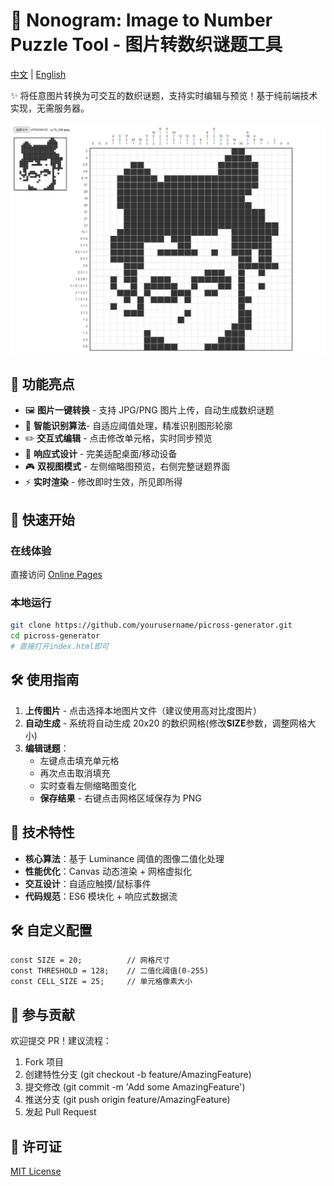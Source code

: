 # 🎨 Nonogram: Image to Number Puzzle Tool - 图片转数织谜题工具

[中文](README.md) | [English](README_EN.md)

✨ 将任意图片转换为可交互的数织谜题，支持实时编辑与预览！基于纯前端技术实现，无需服务器。

![示例截图](./assets/demo-result.png)

## 🌟 功能亮点

- 🖼️ **图片一键转换** - 支持 JPG/PNG 图片上传，自动生成数织谜题
- 🧩 **智能识别算法**- 自适应阈值处理，精准识别图形轮廓
- ✏️ **交互式编辑** - 点击修改单元格，实时同步预览
- 📱 **响应式设计** - 完美适配桌面/移动设备
- 🎮 **双视图模式** - 左侧缩略图预览，右侧完整谜题界面
- ⚡ **实时渲染** - 修改即时生效，所见即所得

## 🚀 快速开始

### 在线体验

直接访问 [Online Pages](https://nonograms.numkid.com/)

### 本地运行

```bash
git clone https://github.com/yourusername/picross-generator.git
cd picross-generator
# 直接打开index.html即可
```

## 🛠️ 使用指南

1. **上传图片** - 点击选择本地图片文件（建议使用高对比度图片）
2. **自动生成** - 系统将自动生成 20x20 的数织网格(修改**SIZE**参数，调整网格大小)
3. **编辑谜题**：
   - 左键点击填充单元格
   - 再次点击取消填充
   - 实时查看左侧缩略图变化
   - **保存结果** - 右键点击网格区域保存为 PNG

## 🧠 技术特性

- **核心算法**：基于 Luminance 阈值的图像二值化处理
- **性能优化**：Canvas 动态渲染 + 网格虚拟化
- **交互设计**：自适应触摸/鼠标事件
- **代码规范**：ES6 模块化 + 响应式数据流

## 🛠️ 自定义配置

```
const SIZE = 20;          // 网格尺寸
const THRESHOLD = 128;    // 二值化阈值(0-255)
const CELL_SIZE = 25;     // 单元格像素大小
```

## 🤝 参与贡献

欢迎提交 PR！建议流程：

1. Fork 项目
2. 创建特性分支 (git checkout -b feature/AmazingFeature)
3. 提交修改 (git commit -m 'Add some AmazingFeature')
4. 推送分支 (git push origin feature/AmazingFeature)
5. 发起 Pull Request

## 📄 许可证

[MIT License](./LICENSE)
